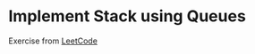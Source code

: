 # Implement Stack using Queues
Exercise from [LeetCode](https://leetcode.com/problems/implement-stack-using-queues/description/)